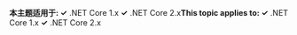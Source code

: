 <span data-ttu-id="55561-101">**本主题适用于: ✓** .NET Core 1.x **✓** .NET Core 2.x</span><span class="sxs-lookup"><span data-stu-id="55561-101">**This topic applies to: ✓** .NET Core 1.x **✓** .NET Core 2.x</span></span>
